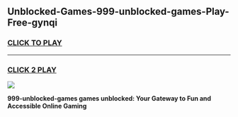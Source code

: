 
## Unblocked-Games-999-unblocked-games-Play-Free-gynqi
<h3>
<a href="https://premium76.site?title=999-unblocked-games&ref=10A">CLICK TO PLAY</a></h3>
<hr>

<h3>
<a href="https://premium76.site?title=999-unblocked-games&ref=10A">CLICK 2 PLAY</a>
  
</h3>

<a href="https://premium76.site?title=999-unblocked-games&ref=10A"><img src="https://clearcache.store/games.png"></a>


**999-unblocked-games games unblocked: Your Gateway to Fun and Accessible Online Gaming**
